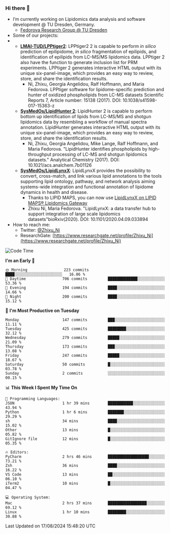 ### Hi there 👋

- I’m currently working on Lipidomics data analysis and software development @ TU Dresden, Germany.
  + [Fedorova Research Group @ TU Dresden](https://tu-dresden.de/med/mf/zml/forschungsgruppen/fedorova/mitarbeiter-innen-der-fedorova-gruppe)
- Some of our projects:
- + **[LMAI-TUD/LPPtiger2](https://github.com/LMAI-TUD/lpptiger2)**: LPPtiger2 2 is capable to perform *in silico* prediction of epilipidome, *in silico* fragmentation of epilipids, and identification of epilipids from LC-MS/MS lipidomics data. LPPtiger 2 also have the function to generate inclusion list for PRM experiments. LPPtiger 2 generates interactive HTML output with its unique six-panel-image, which provides an easy way to review, store, and share the identification results. 
    * Ni, Zhixu, Georgia Angelidou, Ralf Hoffmann, and Maria Fedorova. LPPtiger software for lipidome-specific prediction and hunter of oxidized phospholipids from LC-MS datasets Scientific Reports 7, Article number: 15138 (2017). DOI: 10.1038/s41598-017-15363-z
  + **[SysMedOs/LipidHunter 2](https://github.com/SysMedOs/lipidhunter)**: LipidHunter 2 is capable to perform bottom up identification of lipids from LC-MS/MS and shotgun lipidomics data by resembling a workflow of manual spectra annotation. LipidHunter generates interactive HTML output with its unique six-panel-image, which provides an easy way to review, store, and share the identification results. 
    * Ni, Zhixu, Georgia Angelidou, Mike Lange, Ralf Hoffmann, and Maria Fedorova. "LipidHunter identifies phospholipids by high-throughput processing of LC-MS and shotgun lipidomics datasets." Analytical Chemistry (2017). DOI: 10.1021/acs.analchem.7b01126
  + **[SysMedOs/LipidLynxX](https://github.com/SysMedOs/LipidLynxX)**: LipidLynxX provides the possibility to convert, cross-match, and link various lipid annotations to the tools supporting lipid ontology, pathway, and network analysis aiming systems-wide integration and functional annotation of lipidome dynamics in health and disease.
    * Thanks to LIPID MAPS, you can now use [LipidLynxX on LIPID MAPS® Lipidomics Gateway](http://lipidmaps.org/lipidlynxx/)
    * Zhixu Ni, Maria Fedorova. "LipidLynxX: a data transfer hub to support integration of large scale lipidomics datasets"bioRxiv(2020). DOI: 10.1101/2020.04.09.033894
- How to reach me:
  + Twitter: [@Zhixu_Ni](https://twitter.com/Zhixu_Ni)
  + ResearchGate: [https://www.researchgate.net/profile/Zhixu_Ni](https://www.researchgate.net/profile/Zhixu_Ni)

<!--START_SECTION:waka-->
![Code Time](http://img.shields.io/badge/Code%20Time-2%2C173%20hrs%2052%20mins-blue)

**I'm an Early 🐤** 

```text
🌞 Morning                223 commits         ████░░░░░░░░░░░░░░░░░░░░░   16.86 % 
🌆 Daytime                706 commits         █████████████░░░░░░░░░░░░   53.36 % 
🌃 Evening                194 commits         ████░░░░░░░░░░░░░░░░░░░░░   14.66 % 
🌙 Night                  200 commits         ████░░░░░░░░░░░░░░░░░░░░░   15.12 % 
```
📅 **I'm Most Productive on Tuesday** 

```text
Monday                   147 commits         ███░░░░░░░░░░░░░░░░░░░░░░   11.11 % 
Tuesday                  425 commits         ████████░░░░░░░░░░░░░░░░░   32.12 % 
Wednesday                279 commits         █████░░░░░░░░░░░░░░░░░░░░   21.09 % 
Thursday                 173 commits         ███░░░░░░░░░░░░░░░░░░░░░░   13.08 % 
Friday                   247 commits         █████░░░░░░░░░░░░░░░░░░░░   18.67 % 
Saturday                 50 commits          █░░░░░░░░░░░░░░░░░░░░░░░░   03.78 % 
Sunday                   2 commits           ░░░░░░░░░░░░░░░░░░░░░░░░░   00.15 % 
```


📊 **This Week I Spent My Time On** 

```text
💬 Programming Languages: 
JSON                     1 hr 39 mins        ███████████░░░░░░░░░░░░░░   43.94 % 
Python                   1 hr 6 mins         ███████░░░░░░░░░░░░░░░░░░   29.29 % 
sh                       34 mins             ████░░░░░░░░░░░░░░░░░░░░░   15.02 % 
Other                    13 mins             █░░░░░░░░░░░░░░░░░░░░░░░░   05.82 % 
GitIgnore file           12 mins             █░░░░░░░░░░░░░░░░░░░░░░░░   05.35 % 

🔥 Editors: 
PyCharm                  2 hrs 46 mins       ██████████████████░░░░░░░   73.21 % 
Zsh                      36 mins             ████░░░░░░░░░░░░░░░░░░░░░   16.22 % 
VS Code                  13 mins             ██░░░░░░░░░░░░░░░░░░░░░░░   06.10 % 
iTerm2                   10 mins             █░░░░░░░░░░░░░░░░░░░░░░░░   04.47 % 

💻 Operating System: 
Mac                      2 hrs 37 mins       █████████████████░░░░░░░░   69.12 % 
Linux                    1 hr 10 mins        ████████░░░░░░░░░░░░░░░░░   30.88 % 
```


 Last Updated on 17/08/2024 15:48:20 UTC
<!--END_SECTION:waka-->
